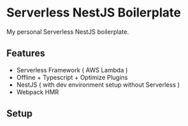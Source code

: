 
# Serverless NestJS Boilerplate

My personal Serverless NestJS boilerplate.

## Features

- Serverless Framework ( AWS Lambda )
- Offline + Typescript + Optimize Plugins
- NestJS ( with dev environment setup without Serverless )
- Webpack HMR

## Setup



